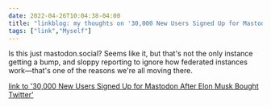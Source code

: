 ```yaml
---
date: 2022-04-26T10:04:38-04:00
title: "linkblog: my thoughts on '30,000 New Users Signed Up for Mastodon After Elon Musk Bought Twitter'"
tags: ["link","Myself"]
---
```

Is this just mastodon.social? Seems like it, but that's not the only instance getting a bump, and sloppy reporting to ignore how federated instances work—that's one of the reasons we're all moving there.
 
[link to '30,000 New Users Signed Up for Mastodon After Elon Musk Bought Twitter'](https://www.vice.com/en/article/n7npd7/30000-new-users-signed-up-for-mastodon-after-elon-musk-bought-twitter)
